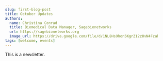 ```yaml
---
slug: first-blog-post
title: October Updates
authors:
  name: Christina Conrad
  title: Biomedical Data Manager, Sagebionetworks
  url: https://sagebionetworks.org
  image_url: https://drive.google.com/file/d/1NL8Hs9hon5KgrZ12zUvN4FzabrMd1EnP/view?usp=sharing
tags: [welcome, events]
---
```


This is a newsletter.